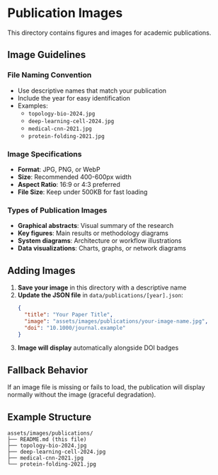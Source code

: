 # Publication Images

This directory contains figures and images for academic publications.

## Image Guidelines

### File Naming Convention
- Use descriptive names that match your publication
- Include the year for easy identification
- Examples:
  - `topology-bio-2024.jpg`
  - `deep-learning-cell-2024.jpg`
  - `medical-cnn-2021.jpg`
  - `protein-folding-2021.jpg`

### Image Specifications
- **Format**: JPG, PNG, or WebP
- **Size**: Recommended 400-600px width
- **Aspect Ratio**: 16:9 or 4:3 preferred
- **File Size**: Keep under 500KB for fast loading

### Types of Publication Images
- **Graphical abstracts**: Visual summary of the research
- **Key figures**: Main results or methodology diagrams
- **System diagrams**: Architecture or workflow illustrations
- **Data visualizations**: Charts, graphs, or network diagrams

## Adding Images

1. **Save your image** in this directory with a descriptive name
2. **Update the JSON file** in `data/publications/[year].json`:
   ```json
   {
     "title": "Your Paper Title",
     "image": "assets/images/publications/your-image-name.jpg",
     "doi": "10.1000/journal.example"
   }
   ```
3. **Image will display** automatically alongside DOI badges

## Fallback Behavior
If an image file is missing or fails to load, the publication will display normally without the image (graceful degradation).

## Example Structure
```
assets/images/publications/
├── README.md (this file)
├── topology-bio-2024.jpg
├── deep-learning-cell-2024.jpg
├── medical-cnn-2021.jpg
└── protein-folding-2021.jpg
``` 